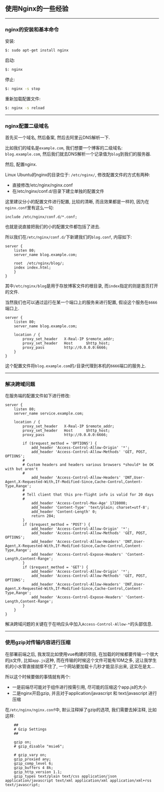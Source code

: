 ## 使用Nginx的一些经验

------

### nginx的安装和基本命令

安装:

```bash
$: sudo apt-get install nginx
```

启动:

```bash
$: nginx
```

停止:

```bash
$: nginx -s stop
```

重新加载配置文件:

```bash
$: nginx -s reload
```

------

### nginx配置二级域名

首先买一个域名, 然后备案, 然后去阿里云DNS解析一下.

比如我们的域名是``example.com``, 我们想要一个博客的二级域名: ``blog.example.com``, 然后我们就去DNS解析一个记录值为``blog``到我们的服务器.

然后, 配置nginx.

Linux Ubuntu的nginx的目录位于: ``/etc/nginx/``, 修改配置文件的方式有两种:

+ 直接修改/etc/nginx/nginx.conf
+ 在/etc/nginx/conf.d/目录下建立单独的配置文件

这里建议分小的配置文件进行配置, 比较的清晰, 而且效果都是一样的, 因为在``nginx.conf``里有这么一句:

```nginx
include /etc/nginx/conf.d/*.conf;
```

也就是说直接把我们的小的配置文件都包括了进去.

所以我们在``/etc/nginx/conf.d/``下新建我们的``blog.conf``, 内容如下:

```nginx
server {  
    listen 80;
    server_name blog.example.com;

    root  /etc/nginx/blog/;
    index index.html;
    }
}
```

其中``/etc/nginx/blog``是用于存放博客文件的根目录, 而``index``指定的则是首页打开的文件.

当然我们也可以通过运行在某一个端口上的服务来进行配置, 假设这个服务在``6666``端口上.

```nginx
server {  
    listen 80;
    server_name blog.example.com;

    location / {
        proxy_set_header   X-Real-IP $remote_addr;
        proxy_set_header   Host      $http_host;
        proxy_pass         http://0.0.0.0:6666;
    }
}
```

这个配置文件将``blog.example.com``的``/``目录代理到本机的``6666``端口的服务上.

--------

### 解决跨域问题

在服务端的配置文件如下进行修改:

```nginx
server {  
    listen 80;
    server_name service.example.com;

    location / {
        proxy_set_header   X-Real-IP $remote_addr;
        proxy_set_header   Host      $http_host;
        proxy_pass         http://0.0.0.0:6666;

        if ($request_method = 'OPTIONS') {
            add_header 'Access-Control-Allow-Origin' '*';
            add_header 'Access-Control-Allow-Methods' 'GET, POST, OPTIONS';
        #
        # Custom headers and headers various browsers *should* be OK with but aren't
        #
            add_header 'Access-Control-Allow-Headers' 'DNT,User-Agent,X-Requested-With,If-Modified-Since,Cache-Control,Content-Type,Range';
        #
        # Tell client that this pre-flight info is valid for 20 days
        #
            add_header 'Access-Control-Max-Age' 1728000;
            add_header 'Content-Type' 'text/plain; charset=utf-8';
            add_header 'Content-Length' 0;
            return 204;
        }
        if ($request_method = 'POST') {
            add_header 'Access-Control-Allow-Origin' '*';
            add_header 'Access-Control-Allow-Methods' 'GET, POST, OPTIONS';
            add_header 'Access-Control-Allow-Headers' 'DNT,User-Agent,X-Requested-With,If-Modified-Since,Cache-Control,Content-Type,Range';
            add_header 'Access-Control-Expose-Headers' 'Content-Length,Content-Range';
        }
        if ($request_method = 'GET') {
            add_header 'Access-Control-Allow-Origin' '*';
            add_header 'Access-Control-Allow-Methods' 'GET, POST, OPTIONS';
            add_header 'Access-Control-Allow-Headers' 'DNT,User-Agent,X-Requested-With,If-Modified-Since,Cache-Control,Content-Type,Range';
            add_header 'Access-Control-Expose-Headers' 'Content-Length,Content-Range';
        }
    }
}
```

解决跨域问题的关键在于在响应头中加入``Access-Control-Allow-*``的头部信息.

--------

### 使用gzip对传输内容进行压缩

在部署前端之后, 我发现比如使用vue构建的项目, 在加载的时候都要传输一个很大的js文件, 比如``app.js``这种, 而在传输的时候这个文件可能有10M之多, 这让我学生机的小水管直接就撑不住了, 一个网站要加载十几秒才能显示出来, 这实在是太...

所以这个时候要做的事情就有两个:

+ 一是前端尽可能对于组件进行按需引用, 尽可能的压缩这个app.js的大小
+ 二是nginx开启gzip, 并且对于application/javascript 和 text/javascript 进行压缩

在``/etc/nginx/nginx.conf``中, 默认注释掉了gzip的选项, 我们需要去掉注释, 比如这样:

```nginx
	##
	# Gzip Settings
	##

	gzip on;
	# gzip_disable "msie6";

	# gzip_vary on;
	gzip_proxied any;
	gzip_comp_level 6;
	gzip_buffers 4 8k;
	gzip_http_version 1.1;
	gzip_types text/plain text/css application/json application/javascript text/xml application/xml application/xml+rss text/javascript;
```